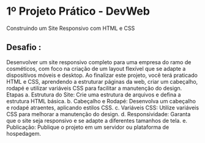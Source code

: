 # 1º Projeto Prático - DevWeb
Construindo um Site Responsivo com HTML e CSS

## Desafio :
Desenvolver um site responsivo completo para uma empresa do ramo de cosméticos, com foco na criação de um layout flexível que se adapte a dispositivos móveis e desktop. Ao finalizar este projeto, você terá praticado HTML e CSS, aprendendo a estruturar páginas da web, criar um cabeçalho, rodapé e utilizar variáveis CSS para facilitar a manutenção do design.
Etapas
a. Estrutura do Site: Crie uma estrutura de arquivos e defina a estrutura HTML básica.
b. Cabeçalho e Rodapé: Desenvolva um cabeçalho e rodapé atraentes, aplicando estilos CSS.
c. Variáveis CSS: Utilize variáveis CSS para melhorar a manutenção do design.
d. Responsividade: Garanta que o site seja responsivo e se adapte a diferentes tamanhos de tela.
e. Publicação: Publique o projeto em um servidor ou plataforma de hospedagem.
